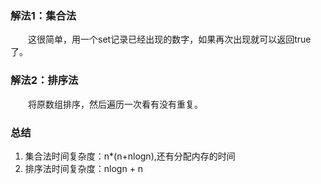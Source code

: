 ### 解法1：集合法
&emsp;&emsp;这很简单，用一个set记录已经出现的数字，如果再次出现就可以返回true了。

### 解法2：排序法
&emsp;&emsp;将原数组排序，然后遍历一次看有没有重复。

### 总结
1. 集合法时间复杂度：n*(n+nlogn),还有分配内存的时间
2. 排序法时间复杂度：nlogn + n